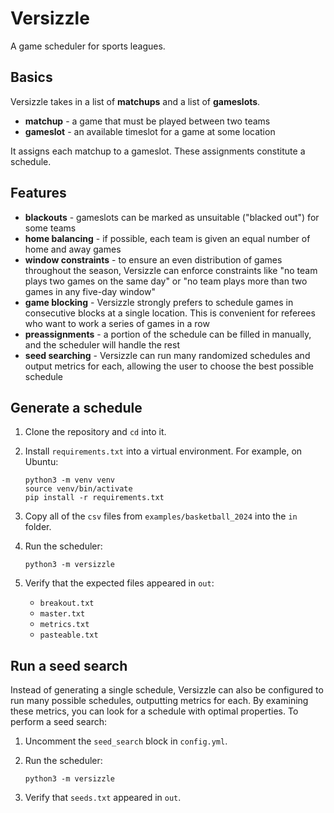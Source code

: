 # Versizzle

A game scheduler for sports leagues.

## Basics

Versizzle takes in a list of **matchups** and a list of **gameslots**. 

- **matchup** - a game that must be played between two teams
- **gameslot** - an available timeslot for a game at some location

It assigns each matchup to a gameslot. These assignments constitute a schedule.

## Features

- **blackouts** - gameslots can be marked as unsuitable ("blacked out") for some teams
- **home balancing** - if possible, each team is given an equal number of home and away games
- **window constraints** - to ensure an even distribution of games throughout the season, Versizzle can enforce constraints like "no team plays two games on the same day" or "no team plays more than two games in any five-day window" 
- **game blocking** - Versizzle strongly prefers to schedule games in consecutive blocks at a single location. This is convenient for referees who want to work a series of games in a row
- **preassignments** - a portion of the schedule can be filled in manually, and the scheduler will handle the rest
- **seed searching** - Versizzle can run many randomized schedules and output metrics for each, allowing the user to choose the best possible schedule

## Generate a schedule

1. Clone the repository and `cd` into it.
2. Install `requirements.txt` into a virtual environment. For example, on Ubuntu:
    
    ```
    python3 -m venv venv
    source venv/bin/activate
    pip install -r requirements.txt
    ```

3. Copy all of the `csv` files from `examples/basketball_2024` into the `in` folder.
4. Run the scheduler:

    ```
    python3 -m versizzle
    ```

5. Verify that the expected files appeared in `out`:
    - `breakout.txt`
    - `master.txt`
    - `metrics.txt`
    - `pasteable.txt`

## Run a seed search

Instead of generating a single schedule, Versizzle can also be configured to run many possible schedules, outputting metrics for each. By examining these metrics, you can look for a schedule with optimal properties. To perform a seed search:

1. Uncomment the `seed_search` block in `config.yml`.
2. Run the scheduler:

    ```
    python3 -m versizzle
    ```

3. Verify that `seeds.txt` appeared in `out`.
